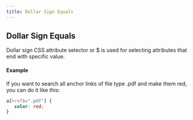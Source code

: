 ```yaml
---
title: Dollar Sign Equals
---
```

## Dollar Sign Equals

Dollar sign CSS attribute selector or $ is used for selecting attributes that end with specific value.

#### Example

If you want to search all anchor links of file type .pdf and make them red, you can do it like this:

```css
a[href$=".pdf"] {
   color: red;
}
```


